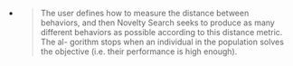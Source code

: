 - > The user defines how to measure the distance between behaviors, and then Novelty Search seeks to produce as many different behaviors as possible according to this distance metric. The al- gorithm stops when an individual in the population solves the objective (i.e. their performance is high enough).